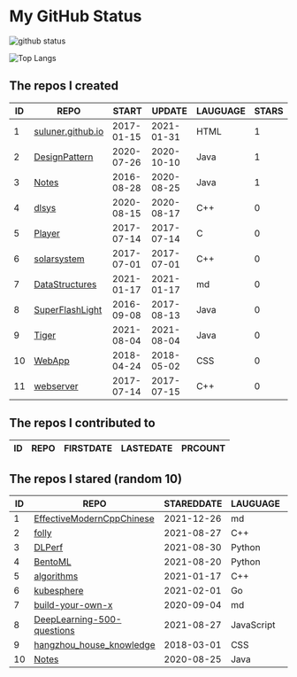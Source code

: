 # My GitHub Status

<img src="https://github-readme-stats-1.yihong0618.vercel.app/api?username=ThaddeusJiang&show_icons=true&&&hide_title=true&count_private=true" alt="github status" />

![Top Langs](https://github-readme-stats-1.yihong0618.vercel.app/api/top-langs/?username=ThaddeusJiang&layout=compact)

<!--START_SECTION:my_github-->
## The repos I created
| ID |                               REPO                                |   START    |   UPDATE   | LAUGUAGE | STARS |
|----|-------------------------------------------------------------------|------------|------------|----------|-------|
|  1 | [suluner.github.io](https://github.com/suluner/suluner.github.io) | 2017-01-15 | 2021-01-31 | HTML     |     1 |
|  2 | [DesignPattern](https://github.com/suluner/DesignPattern)         | 2020-07-26 | 2020-10-10 | Java     |     1 |
|  3 | [Notes](https://github.com/suluner/Notes)                         | 2016-08-28 | 2020-08-25 | Java     |     1 |
|  4 | [dlsys](https://github.com/suluner/dlsys)                         | 2020-08-15 | 2020-08-17 | C++      |     0 |
|  5 | [Player](https://github.com/suluner/Player)                       | 2017-07-14 | 2017-07-14 | C        |     0 |
|  6 | [solarsystem](https://github.com/suluner/solarsystem)             | 2017-07-01 | 2017-07-01 | C++      |     0 |
|  7 | [DataStructures](https://github.com/suluner/DataStructures)       | 2021-01-17 | 2021-01-17 | md       |     0 |
|  8 | [SuperFlashLight](https://github.com/suluner/SuperFlashLight)     | 2016-09-08 | 2017-08-13 | Java     |     0 |
|  9 | [Tiger](https://github.com/suluner/Tiger)                         | 2021-08-04 | 2021-08-04 | Java     |     0 |
| 10 | [WebApp](https://github.com/suluner/WebApp)                       | 2018-04-24 | 2018-05-02 | CSS      |     0 |
| 11 | [webserver](https://github.com/suluner/webserver)                 | 2017-07-14 | 2017-07-15 | C++      |     0 |

## The repos I contributed to
| ID | REPO | FIRSTDATE | LASTEDATE | PRCOUNT |
|----|------|-----------|-----------|---------|

## The repos I stared (random 10)
| ID |                                         REPO                                         | STAREDDATE |  LAUGUAGE  | LATESTUPDATE |
|----|--------------------------------------------------------------------------------------|------------|------------|--------------|
|  1 | [EffectiveModernCppChinese](https://github.com/kelthuzadx/EffectiveModernCppChinese) | 2021-12-26 | md         | 2022-01-12   |
|  2 | [folly](https://github.com/facebook/folly)                                           | 2021-08-27 | C++        | 2022-01-12   |
|  3 | [DLPerf](https://github.com/Oneflow-Inc/DLPerf)                                      | 2021-08-30 | Python     | 2022-01-11   |
|  4 | [BentoML](https://github.com/bentoml/BentoML)                                        | 2021-08-20 | Python     | 2022-01-12   |
|  5 | [algorithms](https://github.com/xtaci/algorithms)                                    | 2021-01-17 | C++        | 2022-01-12   |
|  6 | [kubesphere](https://github.com/kubesphere/kubesphere)                               | 2021-02-01 | Go         | 2022-01-12   |
|  7 | [build-your-own-x](https://github.com/danistefanovic/build-your-own-x)               | 2020-09-04 | md         | 2022-01-13   |
|  8 | [DeepLearning-500-questions](https://github.com/scutan90/DeepLearning-500-questions) | 2021-08-27 | JavaScript | 2022-01-12   |
|  9 | [hangzhou_house_knowledge](https://github.com/houshanren/hangzhou_house_knowledge)   | 2018-03-01 | CSS        | 2022-01-12   |
| 10 | [Notes](https://github.com/suluner/Notes)                                            | 2020-08-25 | Java       | 2020-08-25   |

<!--END_SECTION:my_github-->
